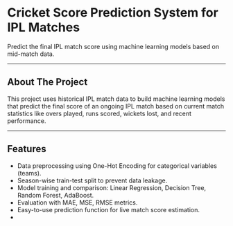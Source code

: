 # Cricket Score Prediction System for IPL Matches

Predict the final IPL match score using machine learning models based on mid-match data.

---

## About The Project

This project uses historical IPL match data to build machine learning models that predict the final score of an ongoing IPL match based on current match statistics like overs played, runs scored, wickets lost, and recent performance.

---

## Features

- Data preprocessing using One-Hot Encoding for categorical variables (teams).
- Season-wise train-test split to prevent data leakage.
- Model training and comparison: Linear Regression, Decision Tree, Random Forest, AdaBoost.
- Evaluation with MAE, MSE, RMSE metrics.
- Easy-to-use prediction function for live match score estimation.
- 
